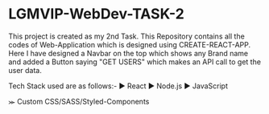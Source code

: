 # LGMVIP-WebDev-TASK-2

This project is created as my 2nd Task. This Repository contains all the codes of Web-Application which is designed using CREATE-REACT-APP.
Here I have designed a Navbar on the top which shows any Brand name and added a Button saying "GET USERS" which makes an API call to get the user data.

Tech Stack used are as follows:-
  ► React
  ► Node.js
  ► JavaScript

⪼ Custom CSS/SASS/Styled-Components 
